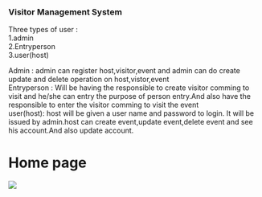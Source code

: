 ### Visitor Management System

Three types of user :<br/>
1.admin<br/>
2.Entryperson<br/>
3.user(host)<br/>

Admin : admin can register host,visitor,event and admin can do create update and delete operation on host,vistor,event<br/>
Entryperson : Will be having the responsible to create visitor comming to visit and he/she can entry the purpose of person entry.And also have the responsible to enter the visitor comming to visit the event <br/>
user(host): host will be given a user name and password to login. It will be issued by admin.host can create event,update event,delete event and see his account.And also update account.<br/>

# Home page
![](https://github.com/KavachNetworks/Visitor_management/blob/master/support%20image/Screenshot%20from%202020-08-11%2012-04-00.png)
